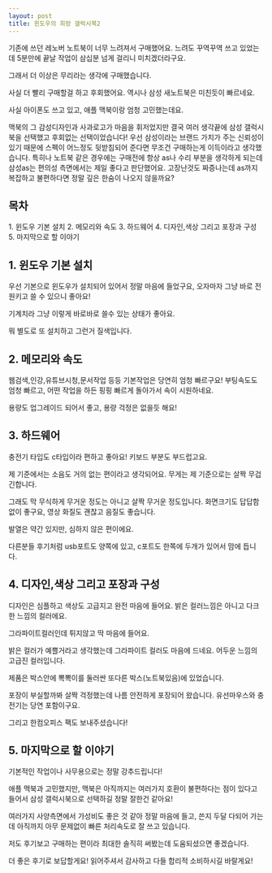 ```yaml
---
layout: post
title: 윈도우의 희망 갤럭시북2 
---
```


기존에 쓰던 레노버 노트북이 너무 느려져서 구매했어요.
느려도 꾸역꾸역 쓰고 있었는데 5분만에 끝날 작업이 삼십분 넘게 걸리니 미치겠더라구요.

그래서 더 이상은 무리라는 생각에 구매했습니다.

사실 더 빨리 구매할걸 하고 후회했어요.
역시나 삼성 새노트북은 미친듯이 빠르네요.

사실 아이폰도 쓰고 있고, 애플 맥북이랑 엄청 고민했는데요.

맥북의 그 감성디자인과 사과로고가 마음을 휘저었지만 결국 여러 생각끝에 삼성 갤럭시북을 선택했고 후회없는 선택이었습니다!
우선 삼성이라는 브랜드 가치가 주는 신뢰성이 있기 때문에 스펙이 어느정도 뒷받침되어 준다면 무조건 구매하는게 이득이라고 생각했습니다.
특히나 노트북 같은 경우에는 구매전에 항상 as나 수리 부분을 생각하게 되는데 삼성as는 편의성 측면에서는 제일 좋다고 판단했어요.
고장난것도 짜증나는데 as까지 복잡하고 불편하다면 정말 깊은 한숨이 나오지 않을까요?

<h2>목차</h2>
1. 윈도우 기본 설치
2. 메모리와 속도
3. 하드웨어
4. 디자인,색상 그리고 포장과 구성
5. 마지막으로 할 이야기



<h2>1. 윈도우 기본 설치</h2>
우선 기본으로 윈도우가 설치되어 있어서 정말 마음에 들었구요, 오자마자 그냥 바로 전원키고 쓸 수 있으니 좋아요!

기계치라 그냥 이렇게 바로바로 쓸수 있는 상태가 좋아요.

뭐 별도로 또 설치하고 그런거 질색입니다.



<h2>2. 메모리와 속도</h2>
웹검색,인강,유튜브시청,문서작업 등등 기본작업은 당연히 엄청 빠르구요! 부팅속도도 엄청 빠르고, 어떤 작업을 하든 핑핑 빠르게 돌아가서 속이 시원하네요.

용량도 업그레이드 되어서 좋고, 용량 걱정은 없을듯 해요!



<h2>3. 하드웨어</h2>
충전기 타입도 c타입이라 편하고 좋아요!
키보드 부분도 부드럽고요.

제 기준에서는 소음도 거의 없는 편이라고 생각되어요.
무게는 제 기준으로는 살짝 무겁긴합니다.

그래도 막 무식하게 무거운 정도는 아니고 살짝 무거운 정도입니다.
화면크기도 답답함 없이 좋구요, 영상 화질도 괜찮고 음질도 좋습니다.

발열은 약간 있지만, 심하지 않은 편이에요.

다른분들 후기처럼 usb포트도 양쪽에 있고, c포트도 한쪽에 두개가 있어서 맘에 듭니다.



<h2>4. 디자인,색상 그리고 포장과 구성</h2>
디자인은 심플하고 색상도 고급지고 완전 마음에 들어요. 밝은 컬러느낌은 아니고 다크한 느낌의 컬러에요.

그라파이트컬러인데 튀지않고 딱 마음에 들어요.

밝은 컬러가 예쁠거라고 생각했는데 그라파이트 컬러도 마음에 드네요.
어두운 느낌의 고급진 컬러입니다.

제품은 박스안에 뽁뽁이를 둘러싼 또다른 박스(노트북있음)에 있었습니다.

포장이 부실할까봐 살짝 걱정했는데 나름 안전하게 포장되어 왔습니다.
유선마우스와 충전기는 당연 포함이구요.

그리고 한컴오피스 팩도 보내주셨습니다!



<h2>5. 마지막으로 할 이야기</h2>
기본적인 작업이나 사무용으로는 정말 강추드립니다!

애플 맥북과 고민했지만, 맥북은 아직까지는 여러가지 호환이 불편하다는 점이 있다고 들어서 삼성 갤럭시북으로 선택하길 정말 잘한건 같아요!

여러가지 사양측면에서 가성비도 좋은 것 같아 정말 마음에 들고, 쓴지 두달 다되어 가는데 아직까지 아무 문제없이 빠른 처리속도로 잘 쓰고 있습니다.

저도 후기보고 구매하는 편이라 최대한 솔직히 써봤는데 도움되셨으면 좋겠습니다.

더 좋은 후기로 보답할게요! 읽어주셔서 감사하고 다들 합리적 소비하시길 바랄게요!
